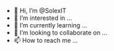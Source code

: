 - 👋 Hi, I’m @SolexIT
- 👀 I’m interested in ...
- 🌱 I’m currently learning ...
- 💞️ I’m looking to collaborate on ...
- 📫 How to reach me ...

<!---
SolexIT/SolexIT is a ✨ special ✨ repository because its `README.md` (this file) appears on your GitHub profile.
You can click the Preview link to take a look at your changes.
--->
